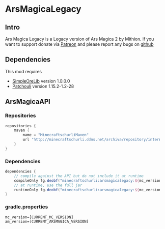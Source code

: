 # ArsMagicaLegacy
## Intro
Ars Magica Legacy is a Legacy version of Ars Magica 2 by Mithion.
If you want to support donate via [Patreon](https://www.patreon.com/minecraftschurli) and
please report any bugs on [github](https://github.com/Minecraftschurli/ArsMagicaLegacy/issues)

## Dependencies
This mod requires 
- [SimpleOreLib](https://www.curseforge.com/minecraft/mc-mods/simpleorelib) version 1.0.0.0
- [Patchouli](https://www.curseforge.com/minecraft/mc-mods/patchouli) version 1.15.2-1.2-28

## ArsMagicaAPI
### Repositories
```gradle
repositories {
    maven {
        name = "MinecraftschurliMaven"
        url "http://minecraftschurli.ddns.net/archiva/repository/internal/"
    }
}
```

### Dependencies
```gradle
dependencies {
    // compile against the API but do not include it at runtime
    compileOnly fg.deobf("minecraftschurli:arsmagicalegacy:${mc_version}-${am_version}:api")
    // at runtime, use the full jar
    runtimeOnly fg.deobf("minecraftschurli:arsmagicalegacy:${mc_version}-${am_version}")
}
```
### gradle.properties
```
mc_version=[CURRENT_MC_VERSION]
am_version=[CURRENT_ARSMAGICA_VERSION]
```
